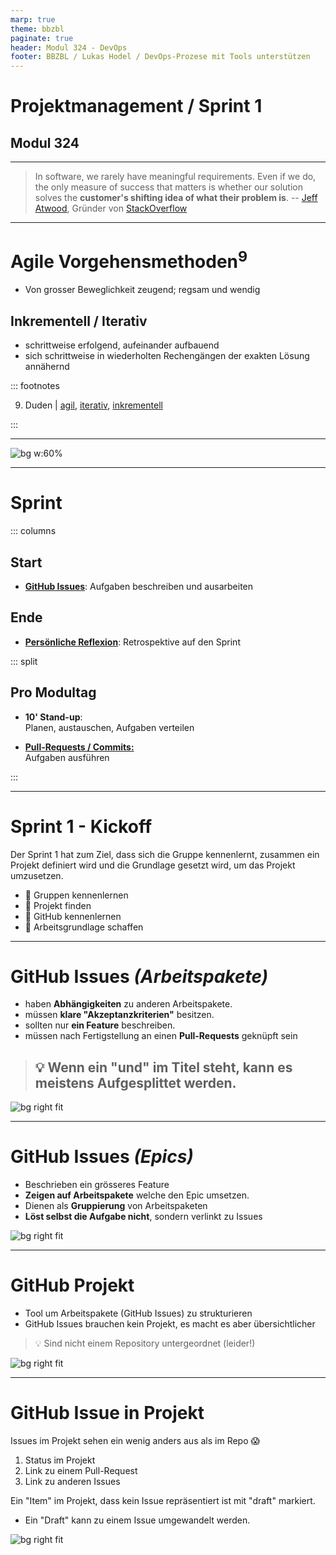 ```yaml
---
marp: true
theme: bbzbl
paginate: true
header: Modul 324 - DevOps
footer: BBZBL / Lukas Hodel / DevOps-Prozese mit Tools unterstützen
---
```


<!-- _class: big center -->

# Projektmanagement / Sprint 1

## Modul 324

---

<!-- _class: big -->

> In software, we rarely have meaningful requirements. Even if we do, the only
> measure of success that matters is whether our solution solves the
> **customer's shifting idea of what their problem is**. --
> [Jeff Atwood](https://blog.codinghorror.com/), Gründer von
> [StackOverflow](https://stackoverflow.com/)

---

# Agile Vorgehensmethoden<sup>9</sup>

- Von grosser Beweglichkeit zeugend; regsam und wendig

## Inkrementell / Iterativ

- schrittweise erfolgend, aufeinander aufbauend
- sich schrittweise in wiederholten Rechengängen der exakten Lösung annähernd

::: footnotes

9. Duden | [agil](https://www.duden.de/rechtschreibung/agil),
   [iterativ](https://www.duden.de/rechtschreibung/iterativ),
   [inkrementell](https://www.duden.de/rechtschreibung/inkrementell)

:::

---

![bg w:60%](./images/how_eduScrum_works.png)

---

# Sprint

::: columns

## Start

- [**GitHub Issues**](https://herrhodel.github.io/modul-324/docs/beurteilungen/LB1#bewertung-1):
  Aufgaben beschreiben und ausarbeiten

## Ende

- [**Persönliche Reflexion**](https://herrhodel.github.io/modul-324/docs/beurteilungen/LB1#teilnote-schriftliche-reflexion):
  Retrospektive auf den Sprint

::: split

## Pro Modultag

- **10' Stand-up**:<br> Planen, austauschen, Aufgaben verteilen

- [**Pull-Requests / Commits:**](https://herrhodel.github.io/modul-324/docs/beurteilungen/LB1#teilnote-arbeitsvorgang)<br>
  Aufgaben ausführen

:::

---

# Sprint 1 - Kickoff

Der Sprint 1 hat zum Ziel, dass sich die Gruppe kennenlernt, zusammen ein
Projekt definiert wird und die Grundlage gesetzt wird, um das Projekt
umzusetzen.

- :dart: Gruppen kennenlernen
- :dart: Projekt finden
- :dart: GitHub kennenlernen
- :dart: Arbeitsgrundlage schaffen

---

# GitHub Issues _(Arbeitspakete)_

- haben **Abhängigkeiten** zu anderen Arbeitspakete.
- müssen **klare "Akzeptanzkriterien"** besitzen.
- sollten nur **ein Feature** beschreiben.
- müssen nach Fertigstellung an einen **Pull-Requests** geknüpft sein

> ## <!-- fit --> :bulb: Wenn ein "und" im Titel steht, kann es meistens Aufgesplittet werden.

![bg right fit](images/github-issue-direct.png)

---

# GitHub Issues _(Epics)_

- Beschrieben ein grösseres Feature
- **Zeigen auf Arbeitspakete** welche den Epic umsetzen.
- Dienen als **Gruppierung** von Arbeitspaketen
- **Löst selbst die Aufgabe nicht**, sondern verlinkt zu Issues

![bg right fit](images/github-issue-direct.png)

---

# GitHub Projekt

- Tool um Arbeitspakete (GitHub Issues) zu strukturieren
- GitHub Issues brauchen kein Projekt, es macht es aber übersichtlicher

> :bulb: Sind nicht einem Repository untergeordnet (leider!)

![bg right fit](images/github-kanban-board.png)

---

# GitHub Issue in Projekt

Issues im Projekt sehen ein wenig anders aus als im Repo :scream:

1. Status im Projekt
2. Link zu einem Pull-Request
3. Link zu anderen Issues

Ein "Item" im Projekt, dass kein Issue repräsentiert ist mit "draft" markiert.

- Ein "Draft" kann zu einem Issue umgewandelt werden.

![bg right fit](images/issue-referenzen.png)
